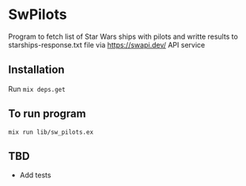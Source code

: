 # SwPilots

Program to fetch list of Star Wars ships with pilots and writte results to starships-response.txt file via https://swapi.dev/ API service


## Installation

Run ```mix deps.get```

## To run program

```mix run lib/sw_pilots.ex```

## TBD
- Add tests
